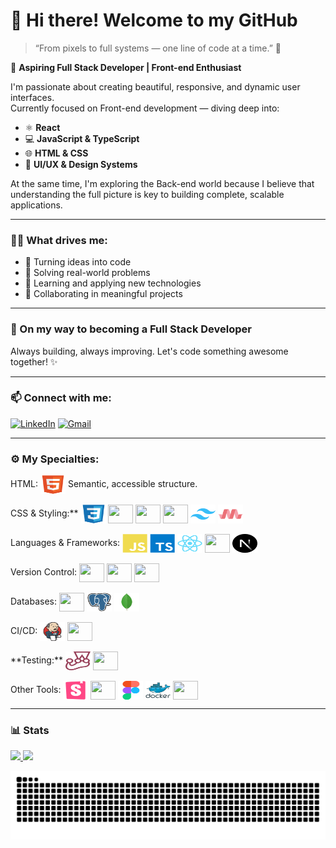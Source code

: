 # 👋 Hi there! Welcome to my GitHub

> “From pixels to full systems — one line of code at a time.” 🚀

🚀 **Aspiring Full Stack Developer | Front-end Enthusiast**

I'm passionate about creating beautiful, responsive, and dynamic user interfaces.  
Currently focused on Front-end development — diving deep into:

- ⚛️ **React**
- 💻 **JavaScript & TypeScript**
- 🌐 **HTML & CSS**
- 🎨 **UI/UX & Design Systems**

At the same time, I'm exploring the Back-end world because I believe that understanding the full picture is key to building complete, scalable applications.

---

### 👨‍💻 What drives me:
- 🔧 Turning ideas into code
- 🧠 Solving real-world problems
- 🚀 Learning and applying new technologies
- 🤝 Collaborating in meaningful projects

---

### 🌱 On my way to becoming a Full Stack Developer

Always building, always improving. Let's code something awesome together! ✨

---

### 📫 Connect with me:

[![LinkedIn](https://img.shields.io/badge/-LinkedIn-blue?style=for-the-badge&logo=linkedin&logoColor=white)](https://www.linkedin.com/in/ricardo-barbosa-38b760145)
[![Gmail](https://img.shields.io/badge/-Gmail-D14836?style=for-the-badge&logo=gmail&logoColor=white)](mailto:ricardo.baldrez@gmail.com)

---

### ⚙️ My Specialties:
<div style="display: inline_block">
HTML:  
<img align="center" alt="HTML" height="30" width="40" src="https://raw.githubusercontent.com/devicons/devicon/master/icons/html5/html5-original.svg"> Semantic, accessible structure.
<br><br>
CSS & Styling:**  
<img align="center" height="30" width="40" src="https://raw.githubusercontent.com/devicons/devicon/master/icons/css3/css3-original.svg">
<img align="center" height="30" width="40" src="https://cdn.jsdelivr.net/gh/devicons/devicon/icons/sass/sass-original.svg" />
<img align="center" height="30" width="40" src="https://cdn.jsdelivr.net/gh/devicons/devicon/icons/materialui/materialui-original.svg" />
<img align="center" height="30" width="40" src="https://cdn.jsdelivr.net/gh/devicons/devicon@latest/icons/bootstrap/bootstrap-original-wordmark.svg" />
<img align="center" height="30" width="40" src="https://raw.githubusercontent.com/devicons/devicon/6910f0503efdd315c8f9b858234310c06e04d9c0/icons/tailwindcss/tailwindcss-original.svg" />
<img align="center" height="30" width="40" src="https://raw.githubusercontent.com/devicons/devicon/6910f0503efdd315c8f9b858234310c06e04d9c0/icons/materializecss/materializecss-original.svg" />
<br><br>
Languages & Frameworks: 
<img align="center" height="30" width="40" src="https://raw.githubusercontent.com/devicons/devicon/master/icons/javascript/javascript-plain.svg">
<img align="center" height="30" width="40" src="https://raw.githubusercontent.com/devicons/devicon/master/icons/typescript/typescript-plain.svg">
<img align="center" height="30" width="40" src="https://raw.githubusercontent.com/devicons/devicon/master/icons/react/react-original.svg">
<img align="center" height="30" width="40" src="https://cdn.jsdelivr.net/gh/devicons/devicon/icons/vuejs/vuejs-original-wordmark.svg" />
<img align="center" height="30" width="40" src="https://raw.githubusercontent.com/devicons/devicon/6910f0503efdd315c8f9b858234310c06e04d9c0/icons/nextjs/nextjs-original.svg">
<br><br>
Version Control:
<img align="center" height="30" width="40" src="https://cdn.jsdelivr.net/gh/devicons/devicon/icons/git/git-original.svg" />
<img align="center" height="30" width="40" src="https://cdn.jsdelivr.net/gh/devicons/devicon/icons/github/github-original.svg" />
<img align="center" height="30" width="40" src="https://cdn.jsdelivr.net/gh/devicons/devicon/icons/bitbucket/bitbucket-original-wordmark.svg" />
<br><br>
Databases:
<img align="center" height="30" width="40" src="https://cdn.jsdelivr.net/gh/devicons/devicon/icons/mysql/mysql-original.svg" />
<img align="center" height="30" width="40" src="https://raw.githubusercontent.com/devicons/devicon/6910f0503efdd315c8f9b858234310c06e04d9c0/icons/postgresql/postgresql-original.svg" />
<img align="center" height="30" width="40" src="https://raw.githubusercontent.com/devicons/devicon/6910f0503efdd315c8f9b858234310c06e04d9c0/icons/mongodb/mongodb-original.svg" />
<br><br>
CI/CD:
<img align="center" height="30" width="40" src="https://raw.githubusercontent.com/devicons/devicon/6910f0503efdd315c8f9b858234310c06e04d9c0/icons/jenkins/jenkins-original.svg" />
<img align="center" height="30" width="40" src="https://cdn.jsdelivr.net/gh/devicons/devicon@latest/icons/githubactions/githubactions-original.svg" />  
<br><br>
**Testing:**  
<img align="center" height="30" width="40" src="https://raw.githubusercontent.com/devicons/devicon/6910f0503efdd315c8f9b858234310c06e04d9c0/icons/jest/jest-plain.svg" />
<img align="center" height="30" width="40" src="https://testing-library.com/img/logo-large.png" />
<br><br>
Other Tools:
<img align="center" height="30" width="40" src="https://raw.githubusercontent.com/devicons/devicon/6910f0503efdd315c8f9b858234310c06e04d9c0/icons/storybook/storybook-original.svg" />
<img align="center" height="30" width="40" src="https://cdn.jsdelivr.net/gh/devicons/devicon/icons/linux/linux-original.svg" />
<img align="center" height="30" width="40" src="https://raw.githubusercontent.com/devicons/devicon/6910f0503efdd315c8f9b858234310c06e04d9c0/icons/figma/figma-original.svg" />
<img align="center" height="30" width="40" src="https://raw.githubusercontent.com/devicons/devicon/6910f0503efdd315c8f9b858234310c06e04d9c0/icons/docker/docker-original-wordmark.svg" />
<img align="center" height="30" width="40" src="https://cdn.jsdelivr.net/gh/devicons/devicon@latest/icons/azuredevops/azuredevops-original.svg" />
</div>

---

### 📊 Stats
<div>
  <a href="https://github.com/RicardoBaldrez">
    <img height="180em" src="https://github-readme-stats.vercel.app/api?username=RicardoBaldrez&show_icons=true&theme=nord&include_all_commits=true&count_private=true"/>
    <img height="180em" src="https://github-readme-stats.vercel.app/api/top-langs/?username=RicardoBaldrez&layout=compact&langs_count=7&theme=nord"/>
  </a>
</div>

![Snake animation](https://github.com/RicardoBaldrez/RicardoBaldrez/blob/output/github-contribution-grid-snake.svg)
